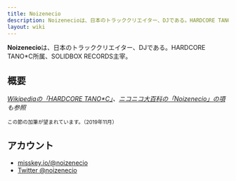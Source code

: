 ```yaml
---
title: Noizenecio
description: Noizenecioは、日本のトラッククリエイター、DJである。HARDCORE TANO*C所属、SOLIDBOX RECORDS主宰。
layout: wiki
---
```

**Noizenecio**は、日本のトラッククリエイター、DJである。HARDCORE TANO*C所属、SOLIDBOX RECORDS主宰。

## 概要
*[Wikipediaの「HARDCORE TANO*C」](https://ja.wikipedia.org/wiki/HARDCORE_TANO*C)、[ニコニコ大百科の「Noizenecio」の項](https://dic.nicovideo.jp/a/noizenecio)も参照*

<small>この節の加筆が望まれています。（2019年11月）</small>

## アカウント
- [misskey.io/@noizenecio](https://misskey.io/@noizenecio)
- [Twitter @noizenecio](https://twitter.com/noizenecio)
